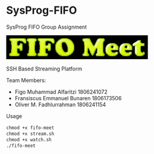 # SysProg-FIFO
SysProg FIFO Group Assignment

![FIFO Meet](logo.jpg)

SSH Based Streaming Platform

Team Members:
- Figo Muhammad Alfaritzi 1806241072
- Fransiscus Emmanuel Bunaren 1806173506
- Oliver M. Fadhlurrahman 1806241154

Usage
```
chmod +x fifo-meet
chmod +x stream.sh
chmod +x watch.sh
./fifo-meet
```
